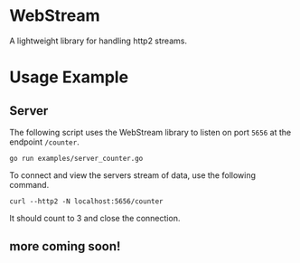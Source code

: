 WebStream
===

A lightweight library for handling http2 streams.

# Usage Example

## Server

The following script uses the WebStream library to listen on port `5656` at the endpoint `/counter`.

```shell
go run examples/server_counter.go
```

To connect and view the servers stream of data, use the following command.

```shell
curl --http2 -N localhost:5656/counter
```

It should count to 3 and close the connection.

## more coming soon!